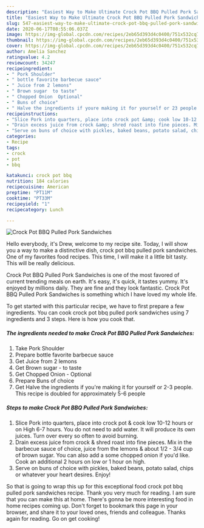 ```yaml
---
description: "Easiest Way to Make Ultimate Crock Pot BBQ Pulled Pork Sandwiches"
title: "Easiest Way to Make Ultimate Crock Pot BBQ Pulled Pork Sandwiches"
slug: 547-easiest-way-to-make-ultimate-crock-pot-bbq-pulled-pork-sandwiches
date: 2020-06-17T08:55:06.037Z
image: https://img-global.cpcdn.com/recipes/2eb65d393d4c0400/751x532cq70/crock-pot-bbq-pulled-pork-sandwiches-recipe-main-photo.jpg
thumbnail: https://img-global.cpcdn.com/recipes/2eb65d393d4c0400/751x532cq70/crock-pot-bbq-pulled-pork-sandwiches-recipe-main-photo.jpg
cover: https://img-global.cpcdn.com/recipes/2eb65d393d4c0400/751x532cq70/crock-pot-bbq-pulled-pork-sandwiches-recipe-main-photo.jpg
author: Amelia Sanchez
ratingvalue: 4.2
reviewcount: 34247
recipeingredient:
- " Pork Shoulder"
- " bottle favorite barbecue sauce"
- " Juice from 2 lemons"
- " Brown sugar  to taste"
- " Chopped Onion  Optional"
- " Buns of choice"
- " Halve the ingredients if youre making it for yourself or 23 people This recipe is doubled for approximately 56 people"
recipeinstructions:
- "Slice Pork into quarters, place into crock pot &amp; cook low 10-12 hours or on High 6-7 hours. You do not need to add water. It will produce its own juices. Turn over every so often to avoid burning."
- "Drain excess juice from crock &amp; shred roast into fine pieces. Mix in the barbecue sauce of choice, juice from the lemons &amp; about 1/2 - 3/4 cup of brown sugar. You can also add a some chopped onion if you&#39;d like. Cook an additional 2 hours on low or 1 hour on high."
- "Serve on buns of choice with pickles, baked beans, potato salad, chips or whatever your heart desires. Enjoy!"
categories:
- Recipe
tags:
- crock
- pot
- bbq

katakunci: crock pot bbq 
nutrition: 184 calories
recipecuisine: American
preptime: "PT11M"
cooktime: "PT33M"
recipeyield: "1"
recipecategory: Lunch

---
```



![Crock Pot BBQ Pulled Pork Sandwiches](https://img-global.cpcdn.com/recipes/2eb65d393d4c0400/751x532cq70/crock-pot-bbq-pulled-pork-sandwiches-recipe-main-photo.jpg)

Hello everybody, it's Drew, welcome to my recipe site. Today, I will show you a way to make a distinctive dish, crock pot bbq pulled pork sandwiches. One of my favorites food recipes. This time, I will make it a little bit tasty. This will be really delicious.



Crock Pot BBQ Pulled Pork Sandwiches is one of the most favored of current trending meals on earth. It's easy, it's quick, it tastes yummy. It's enjoyed by millions daily. They are fine and they look fantastic. Crock Pot BBQ Pulled Pork Sandwiches is something which I have loved my whole life.


To get started with this particular recipe, we have to first prepare a few ingredients. You can cook crock pot bbq pulled pork sandwiches using 7 ingredients and 3 steps. Here is how you cook that.

<!--inarticleads1-->

##### The ingredients needed to make Crock Pot BBQ Pulled Pork Sandwiches:

1. Take  Pork Shoulder
1. Prepare  bottle favorite barbecue sauce
1. Get  Juice from 2 lemons
1. Get  Brown sugar - to taste
1. Get  Chopped Onion - Optional
1. Prepare  Buns of choice
1. Get  Halve the ingredients if you&#39;re making it for yourself or 2-3 people. This recipe is doubled for approximately 5-6 people




<!--inarticleads2-->

##### Steps to make Crock Pot BBQ Pulled Pork Sandwiches:

1. Slice Pork into quarters, place into crock pot &amp; cook low 10-12 hours or on High 6-7 hours. You do not need to add water. It will produce its own juices. Turn over every so often to avoid burning.
1. Drain excess juice from crock &amp; shred roast into fine pieces. Mix in the barbecue sauce of choice, juice from the lemons &amp; about 1/2 - 3/4 cup of brown sugar. You can also add a some chopped onion if you&#39;d like. Cook an additional 2 hours on low or 1 hour on high.
1. Serve on buns of choice with pickles, baked beans, potato salad, chips or whatever your heart desires. Enjoy!




So that is going to wrap this up for this exceptional food crock pot bbq pulled pork sandwiches recipe. Thank you very much for reading. I am sure that you can make this at home. There's gonna be more interesting food in home recipes coming up. Don't forget to bookmark this page in your browser, and share it to your loved ones, friends and colleague. Thanks again for reading. Go on get cooking!
